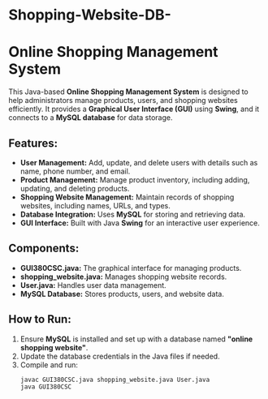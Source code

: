# Shopping-Website-DB-

# Online Shopping Management System

This Java-based **Online Shopping Management System** is designed to help administrators manage products, users, and shopping websites efficiently. It provides a **Graphical User Interface (GUI)** using **Swing**, and it connects to a **MySQL database** for data storage.

## Features:
- **User Management:** Add, update, and delete users with details such as name, phone number, and email.
- **Product Management:** Manage product inventory, including adding, updating, and deleting products.
- **Shopping Website Management:** Maintain records of shopping websites, including names, URLs, and types.
- **Database Integration:** Uses **MySQL** for storing and retrieving data.
- **GUI Interface:** Built with Java **Swing** for an interactive user experience.

## Components:
- **GUI380CSC.java:** The graphical interface for managing products.
- **shopping_website.java:** Manages shopping website records.
- **User.java:** Handles user data management.
- **MySQL Database:** Stores products, users, and website data.

## How to Run:
1. Ensure **MySQL** is installed and set up with a database named **"online shopping website"**.
2. Update the database credentials in the Java files if needed.
3. Compile and run:
   ```bash
   javac GUI380CSC.java shopping_website.java User.java
   java GUI380CSC
